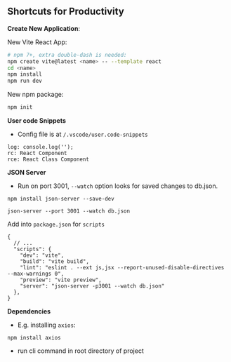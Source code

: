 ## Shortcuts for Productivity

**Create New Application**:

New Vite React App: 
```bash
# npm 7+, extra double-dash is needed:
npm create vite@latest <name> -- --template react
cd <name>
npm install
npm run dev
```

New npm package:
```bash
npm init
```

**User code Snippets**
* Config file is at `/.vscode/user.code-snippets`
```
log: console.log('');
rc: React Component
rce: React Class Component  
```

**JSON Server**
* Run on port 3001, `--watch` option looks for saved changes to db.json.
```
npm install json-server --save-dev

json-server --port 3001 --watch db.json
```

Add into `package.json` for `scripts`
```
{
  // ... 
  "scripts": {
    "dev": "vite",
    "build": "vite build",
    "lint": "eslint . --ext js,jsx --report-unused-disable-directives --max-warnings 0",
    "preview": "vite preview",
    "server": "json-server -p3001 --watch db.json"
  },
}
```

**Dependencies**
* E.g. installing `axios`:
```
npm install axios
```
* run cli command in root directory of project